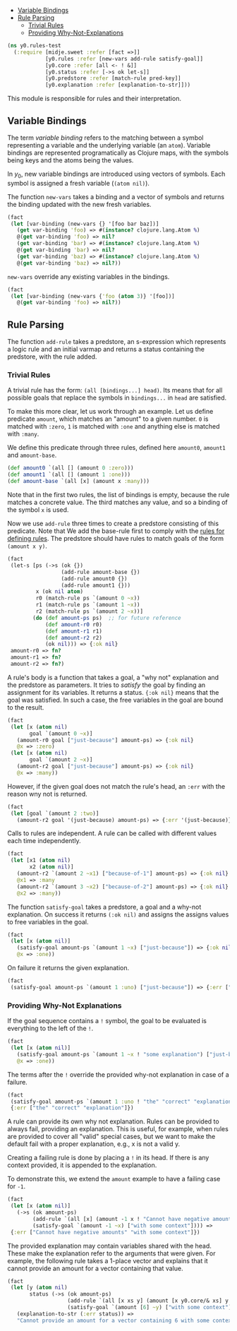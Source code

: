   * [Variable Bindings](#variable-bindings)
  * [Rule Parsing](#rule-parsing)
    * [Trivial Rules](#trivial-rules)
    * [Providing Why-Not-Explanations](#providing-why-not-explanations)
```clojure
(ns y0.rules-test
  (:require [midje.sweet :refer [fact =>]]
            [y0.rules :refer [new-vars add-rule satisfy-goal]]
            [y0.core :refer [all <- ! &]]
            [y0.status :refer [->s ok let-s]]
            [y0.predstore :refer [match-rule pred-key]]
            [y0.explanation :refer [explanation-to-str]]))

```
This module is responsible for rules and their interpretation.

## Variable Bindings

The term _variable binding_ refers to the matching between a symbol representing a variable
and the underlying variable (an `atom`). Variable bindings are represented programatically as
Clojure maps, with the symbols being keys and the atoms being the values.

In $y_0$, new variable bindings are introduced using vectors of symbols. Each symbol is
assigned a fresh variable (`(atom nil)`).

The function `new-vars` takes a binding and a vector of symbols and returns the binding updated
with the new fresh variables.
```clojure
(fact
 (let [var-binding (new-vars {} '[foo bar baz])]
   (get var-binding 'foo) => #(instance? clojure.lang.Atom %)
   @(get var-binding 'foo) => nil?
   (get var-binding 'bar) => #(instance? clojure.lang.Atom %)
   @(get var-binding 'bar) => nil?
   (get var-binding 'baz) => #(instance? clojure.lang.Atom %)
   @(get var-binding 'baz) => nil?))

```
`new-vars` override any existing variables in the bindings.
```clojure
(fact
 (let [var-binding (new-vars {'foo (atom 3)} '[foo])] 
   @(get var-binding 'foo) => nil?))

```
## Rule Parsing

The function `add-rule` takes a predstore, an s-expression which represents a logic rule and
an initial varmap and returns a status containing the predstore, with the rule added.

### Trivial Rules

A trivial rule has the form: `(all [bindings...] head)`. Its means that for all possible goals
that replace the symbols in `bindings...` in `head` are satisfied.

To make this more clear, let us work through an example. Let us define predicate `amount`,
which matches an "amount" to a given number. `0` is matched with `:zero`, `1` is matched with
`:one` and anything else is matched with `:many`.

We define this predicate through three rules, defined here `amount0`, `amount1` and
`amount-base`.
```clojure
(def amount0 `(all [] (amount 0 :zero)))
(def amount1 `(all [] (amount 1 :one)))
(def amount-base `(all [x] (amount x :many)))

```
Note that in the first two rules, the list of bindings is empty, because the rule matches a
concrete value. The third matches any value, and so a binding of the symbol `x` is used.

Now we use `add-rule` three times to create a predstore consisting of this predicate. Note that
We add the base-rule first to comply with the [rules for defining rules](predstore.md#predicate-definitions).
The predstore should have rules to match goals of the form `(amount x y)`.
```clojure
(fact
 (let-s [ps (->s (ok {})
                 (add-rule amount-base {})
                 (add-rule amount0 {})
                 (add-rule amount1 {}))
         x (ok nil atom)
         r0 (match-rule ps `(amount 0 ~x))
         r1 (match-rule ps `(amount 1 ~x))
         r2 (match-rule ps `(amount 2 ~x))]
        (do (def amount-ps ps)  ;; for future reference
            (def amount-r0 r0)
            (def amount-r1 r1)
            (def amount-r2 r2)
            (ok nil))) => {:ok nil}
 amount-r0 => fn?
 amount-r1 => fn?
 amount-r2 => fn?)

```
A rule's body is a function that takes a goal, a "why not" explanation and the predstore as parameters.
It tries to _satisfy_ the goal by finding an assignment for its variables. It returns a status.
`{:ok nil}` means that the goal was satisfied. In such a case, the free variables in the goal are bound
to the result.
```clojure
(fact
 (let [x (atom nil)
       goal `(amount 0 ~x)]
   (amount-r0 goal ["just-because"] amount-ps) => {:ok nil}
   @x => :zero)
 (let [x (atom nil)
       goal `(amount 2 ~x)]
   (amount-r2 goal ["just-because"] amount-ps) => {:ok nil}
   @x => :many))

```
However, if the given goal does not match the rule's head, an `:err` with the reason wny not is
returned.
```clojure
(fact
 (let [goal `(amount 2 :two)]
   (amount-r2 goal '(just-because) amount-ps) => {:err '(just-because)}))

```
Calls to rules are independent. A rule can be called with different values each time independently.
```clojure
(fact
 (let [x1 (atom nil)
       x2 (atom nil)]
   (amount-r2 `(amount 2 ~x1) ["because-of-1"] amount-ps) => {:ok nil}
   @x1 => :many
   (amount-r2 `(amount 3 ~x2) ["because-of-2"] amount-ps) => {:ok nil}
   @x2 => :many))

```
The function `satisfy-goal` takes a predstore, a goal and a why-not explanation. On success it
returns `(:ok nil)` and assigns the assigns values to free variables in the goal.
```clojure
(fact
 (let [x (atom nil)]
   (satisfy-goal amount-ps `(amount 1 ~x) ["just-because"]) => {:ok nil}
   @x => :one))

```
On failure it returns the given explanation.
```clojure
(fact
 (satisfy-goal amount-ps `(amount 1 :uno) ["just-because"]) => {:err ["just-because"]})

```
### Providing Why-Not Explanations

If the goal sequence contains a `!` symbol, the goal to be evaluated is everything to the left of
the `!`.
```clojure
(fact
 (let [x (atom nil)]
   (satisfy-goal amount-ps `(amount 1 ~x ! "some explanation") ["just-because"]) => {:ok nil}
   @x => :one))

```
The terms after the `!` override the provided why-not explanation in case of a failure.
```clojure
(fact
 (satisfy-goal amount-ps `(amount 1 :uno ! "the" "correct" "explanation") ["wrong-explanation"]) =>
 {:err ["the" "correct" "explanation"]})

```
A rule can provide its own why not explanation. Rules can be provided to always fail, providing
an explanation. This is useful, for example, when rules are provided to cover all "valid" special
cases, but we want to make the default fail with a proper explanation, e.g., x is not a valid y.

Creating a failing rule is done by placing a `!` in its head. If there is any context provided,
it is appended to the explanation.

To demonstrate this, we extend the `amount` example to have a failing case for `-1`.
```clojure
(fact
 (let [x (atom nil)]
   (->s (ok amount-ps)
        (add-rule `(all [x] (amount -1 x ! "Cannot have negative amounts")) {})
        (satisfy-goal `(amount -1 ~x) ["with some context"]))) =>
 {:err ["Cannot have negative amounts" "with some context"]})

```
The provided explanation may contain variables shared with the head. These make the explanation
refer to the arguments that were given. For example, the following rule takes a 1-place vector
and explains that it cannot provide an amount for a vector containing that value.
```clojure
(fact
 (let [y (atom nil)
       status (->s (ok amount-ps)
                   (add-rule `(all [x xs y] (amount [x y0.core/& xs] y ! "Cannot provide an amount for a vector containing" x)) {})
                   (satisfy-goal `(amount [6] ~y) ["with some context"]))]
   (explanation-to-str (:err status)) =>
   "Cannot provide an amount for a vector containing 6 with some context"))

```

